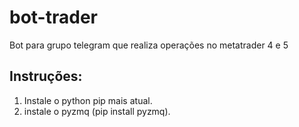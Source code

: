 # bot-trader
Bot para grupo telegram que realiza operações no metatrader 4 e 5

## Instruções:
1. Instale o python pip mais atual.
2. instale o pyzmq (pip install pyzmq).

